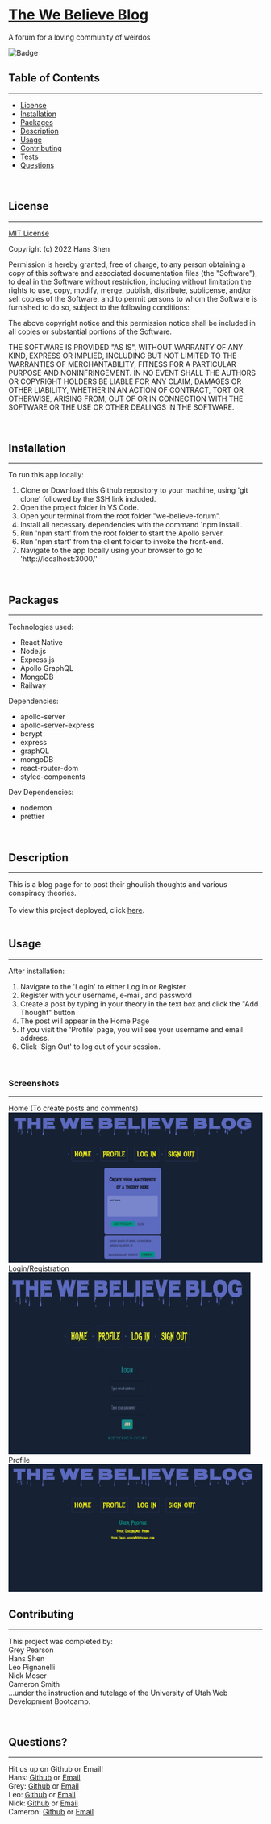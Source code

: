 # **[The We Believe Blog](https://we-believe.up.railway.app/)**

A forum for a loving community of weirdos

![Badge](https://img.shields.io/badge/license-MIT-blue)

## Table of Contents

---

- [License](#license)
- [Installation](#installation)
- [Packages](#packages)
- [Description](#description)
- [Usage](#usage)
- [Contributing](#contributing)
- [Tests](#tests)
- [Questions](#questions)

<br>

## License

---

[MIT License](./LICENSE) <br>

Copyright (c) 2022 Hans Shen

Permission is hereby granted, free of charge, to any person obtaining a copy
of this software and associated documentation files (the "Software"), to deal
in the Software without restriction, including without limitation the rights
to use, copy, modify, merge, publish, distribute, sublicense, and/or sell
copies of the Software, and to permit persons to whom the Software is
furnished to do so, subject to the following conditions:

The above copyright notice and this permission notice shall be included in all
copies or substantial portions of the Software.

THE SOFTWARE IS PROVIDED "AS IS", WITHOUT WARRANTY OF ANY KIND, EXPRESS OR
IMPLIED, INCLUDING BUT NOT LIMITED TO THE WARRANTIES OF MERCHANTABILITY,
FITNESS FOR A PARTICULAR PURPOSE AND NONINFRINGEMENT. IN NO EVENT SHALL THE
AUTHORS OR COPYRIGHT HOLDERS BE LIABLE FOR ANY CLAIM, DAMAGES OR OTHER
LIABILITY, WHETHER IN AN ACTION OF CONTRACT, TORT OR OTHERWISE, ARISING FROM,
OUT OF OR IN CONNECTION WITH THE SOFTWARE OR THE USE OR OTHER DEALINGS IN THE
SOFTWARE.
<br>

<br>

## Installation

---

To run this app locally:

1. Clone or Download this Github repository to your machine, using 'git clone' followed by the SSH link included.
2. Open the project folder in VS Code.
3. Open your terminal from the root folder "we-believe-forum".
4. Install all necessary dependencies with the command 'npm install'.
5. Run 'npm start' from the root folder to start the Apollo server.
6. Run 'npm start' from the client folder to invoke the front-end.
7. Navigate to the app locally using your browser to go to 'http://localhost:3000/'

<br>

## Packages

---

Technologies used:

- React Native
- Node.js
- Express.js
- Apollo GraphQL
- MongoDB
- Railway

Dependencies:

- apollo-server
- apollo-server-express
- bcrypt
- express
- graphQL
- mongoDB
- react-router-dom
- styled-components

Dev Dependencies:

- nodemon
- prettier

<br>

## Description

---

This is a blog page for to post their ghoulish thoughts and various conspiracy theories.
<br><br>
To view this project deployed, click [here](https://we-believe.up.railway.app/). <br><br>

## Usage

---

After installation:

1. Navigate to the 'Login' to either Log in or Register
2. Register with your username, e-mail, and password
3. Create a post by typing in your theory in the text box and click the "Add Thought" button
4. The post will appear in the Home Page
5. If you visit the 'Profile' page, you will see your username and email address.
6. Click 'Sign Out' to log out of your session.

<br>

### **Screenshots**

---

Home (To create posts and comments) <br>
![view posts](./client/public/assets/We-B-Home-SS.JPG)
<br>
Login/Registration <br>
![login](./client/public/assets/LoginSignup.gif)
<br>
Profile <br>
![dashboard](./client/public/assets/We-B-Profile-SS.JPG)
<br>

## Contributing

---

This project was completed by:
<br>
Grey Pearson
<br>
Hans Shen
<br>
Leo Pignanelli
<br>
Nick Moser
<br>
Cameron Smith
<br>
...under the instruction and tutelage of the University of Utah Web Development Bootcamp.

<br>

## Questions?

---

Hit us up on Github or Email!
<br>
Hans: [Github](https://github.com/cameragrammar) or [Email](mailto:hshen801@gmail.com)
<br>
Grey: [Github](https://github.com/Grey-pearson) or [Email](mailto:greytpearson@gmail.com)
<br>
Leo: [Github](https://github.com/hashketchum208) or [Email](mailto:stockton801@gmail.com)
<br>
Nick: [Github](https://github.com/nrmoser50) or [Email](mailto:nicholas.r.moser@gmail.com)
<br>
Cameron: [Github](https://github.com/cammmmmm1) or [Email](cameronsmithrm1216@gmail.com)
